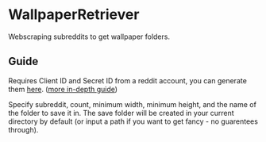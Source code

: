 # WallpaperRetriever
Webscraping subreddits to get wallpaper folders.

## Guide
Requires Client ID and Secret ID from a reddit account, you can generate them [here](https://old.reddit.com/prefs/apps/). ([more in-depth guide](https://www.geeksforgeeks.org/how-to-get-client_id-and-client_secret-for-python-reddit-api-registration/))

Specify subreddit, count, minimum width, minimum height, and the name of the folder to save it in. The save folder will be created in your current directory by default (or input a path if you want to get fancy - no guarentees through). 